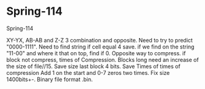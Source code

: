 # Spring-114
Spring-114

XY-YX, AB-AB and Z-Z 3 combination and opposite. Need to try to predict "0000-1111". Need to find string if cell equal 4 save. if we find on the string "11-00" and where it that on top, find if 0. Opposite way to compress. if block not compress, times of Compression. Blocks long need an increase of the size of file//15. Save size last block 4 bits. Save Times of times of compression Add 1 on the start and 0-7 zeros two times. Fix size 1400bits+-. Binary file format .bin.
